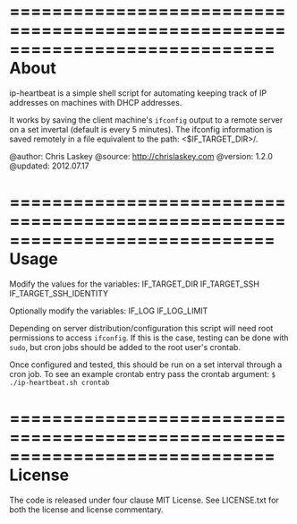 =============================================================================
About
=============================================================================
ip-heartbeat is a simple shell script for automating keeping track of IP
addresses on machines with DHCP addresses.

It works by saving the client machine's `ifconfig` output to a remote server
on a set invertal (default is every 5 minutes). The ifconfig information is
saved remotely in a file equivalent to the path: <$IF_TARGET_DIR>/<hostname>.

@author: Chris Laskey
@source: http://chrislaskey.com
@version: 1.2.0
@updated: 2012.07.17

=============================================================================
Usage
=============================================================================
Modify the values for the variables:
	IF_TARGET_DIR
	IF_TARGET_SSH
	IF_TARGET_SSH_IDENTITY

Optionally modify the variables:
	IF_LOG
	IF_LOG_LIMIT

Depending on server distribution/configuration this script will need root
permissions to access `ifconfig`. If this is the case, testing can be done
with `sudo`, but cron jobs should be added to the root user's crontab.

Once configured and tested, this should be run on a set interval through a
cron job. To see an example crontab entry pass the crontab argument:
```$ ./ip-heartbeat.sh crontab```

=============================================================================
License
=============================================================================
The code is released under four clause MIT License. See LICENSE.txt for both
the license and license commentary.
